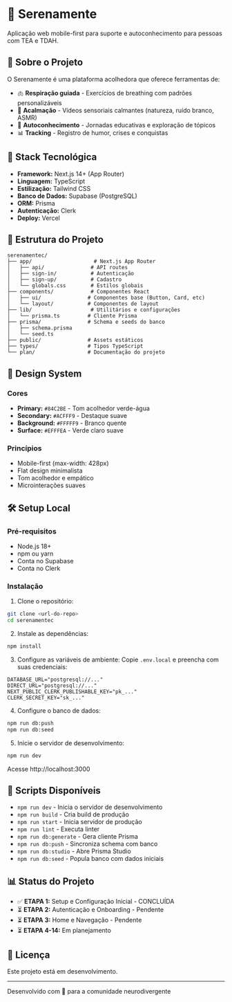 # 🌱 Serenamente

Aplicação web mobile-first para suporte e autoconhecimento para pessoas com TEA e TDAH.

## 🎯 Sobre o Projeto

O Serenamente é uma plataforma acolhedora que oferece ferramentas de:
- 🫁 **Respiração guiada** - Exercícios de breathing com padrões personalizáveis
- 🎵 **Acalmação** - Vídeos sensoriais calmantes (natureza, ruído branco, ASMR)
- 💭 **Autoconhecimento** - Jornadas educativas e exploração de tópicos
- 📊 **Tracking** - Registro de humor, crises e conquistas

## 🚀 Stack Tecnológica

- **Framework:** Next.js 14+ (App Router)
- **Linguagem:** TypeScript
- **Estilização:** Tailwind CSS
- **Banco de Dados:** Supabase (PostgreSQL)
- **ORM:** Prisma
- **Autenticação:** Clerk
- **Deploy:** Vercel

## 📁 Estrutura do Projeto

```
serenamentec/
├── app/                    # Next.js App Router
│   ├── api/               # API routes
│   ├── sign-in/           # Autenticação
│   ├── sign-up/           # Cadastro
│   └── globals.css        # Estilos globais
├── components/            # Componentes React
│   ├── ui/               # Componentes base (Button, Card, etc)
│   └── layout/           # Componentes de layout
├── lib/                   # Utilitários e configurações
│   └── prisma.ts         # Cliente Prisma
├── prisma/               # Schema e seeds do banco
│   ├── schema.prisma
│   └── seed.ts
├── public/               # Assets estáticos
├── types/                # Tipos TypeScript
└── plan/                 # Documentação do projeto
```

## 🎨 Design System

### Cores
- **Primary:** `#84C2BE` - Tom acolhedor verde-água
- **Secondary:** `#ACFFF9` - Destaque suave
- **Background:** `#FFFFF9` - Branco quente
- **Surface:** `#EFFFEA` - Verde claro suave

### Princípios
- Mobile-first (max-width: 428px)
- Flat design minimalista
- Tom acolhedor e empático
- Microinterações suaves

## 🛠️ Setup Local

### Pré-requisitos
- Node.js 18+
- npm ou yarn
- Conta no Supabase
- Conta no Clerk

### Instalação

1. Clone o repositório:
```bash
git clone <url-do-repo>
cd serenamentec
```

2. Instale as dependências:
```bash
npm install
```

3. Configure as variáveis de ambiente:
Copie `.env.local` e preencha com suas credenciais:
```env
DATABASE_URL="postgresql://..."
DIRECT_URL="postgresql://..."
NEXT_PUBLIC_CLERK_PUBLISHABLE_KEY="pk_..."
CLERK_SECRET_KEY="sk_..."
```

4. Configure o banco de dados:
```bash
npm run db:push
npm run db:seed
```

5. Inicie o servidor de desenvolvimento:
```bash
npm run dev
```

Acesse http://localhost:3000

## 📝 Scripts Disponíveis

- `npm run dev` - Inicia o servidor de desenvolvimento
- `npm run build` - Cria build de produção
- `npm run start` - Inicia servidor de produção
- `npm run lint` - Executa linter
- `npm run db:generate` - Gera cliente Prisma
- `npm run db:push` - Sincroniza schema com banco
- `npm run db:studio` - Abre Prisma Studio
- `npm run db:seed` - Popula banco com dados iniciais

## 📊 Status do Projeto

- ✅ **ETAPA 1:** Setup e Configuração Inicial - CONCLUÍDA
- ⏳ **ETAPA 2:** Autenticação e Onboarding - Pendente
- ⏳ **ETAPA 3:** Home e Navegação - Pendente
- ⏳ **ETAPA 4-14:** Em planejamento

## 📄 Licença

Este projeto está em desenvolvimento.

---

Desenvolvido com 💚 para a comunidade neurodivergente
